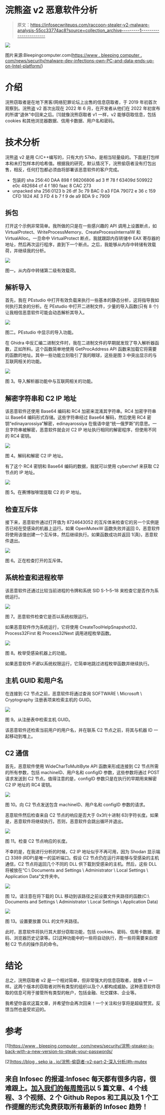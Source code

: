 # 浣熊盗 v2 恶意软件分析

> 原文：<https://infosecwriteups.com/raccoon-stealer-v2-malware-analysis-55cc33774ac8?source=collection_archive---------1----------------------->

![](img/e1643cbe74b6bd6cde59ebcef76b83aa.png)

图片来源:Bleepingcomputer.com([https://www . bleeping computer . com/news/security/malware-dev-infections-own-PC-and-data-ends-up-on-Intel-platform/](https://www.bleepingcomputer.com/news/security/malware-dev-infects-own-pc-and-data-ends-up-on-intel-platform/))

# 介绍

浣熊窃取者是在地下黑客/网络犯罪论坛上出售的信息窃取者，于 2019 年初首次观察到。浣熊盗 v2 首次出现在 2022 年 6 月，在开发者从他们在 2022 年初宣布的所谓“退休”中回来之后。[1]就像浣熊窃取者 v1 一样，v2 能够窃取信息，包括 cookies 和其他浏览器数据、信用卡数据、用户名和密码。

# 技术分析

浣熊盗 v2 是用 C/C++编写的，只有大约 57kb，是相当轻量级的。下面是打包样本和未打包样本的哈希值。根据我的研究，默认情况下，浣熊偷窃者没有打包出售，相反，任何打包都必须由将部署该恶意软件的客户完成。

*   包装的 sha 256:40 DAA 898 f 98206806 ad 3 ff 78 f 63409d 509922 e0c 482684 cf 4 f 180 faac 8 CAC 273
*   unpacked sha 256:0123 b 26 df 3c 79 BAC 0 a3 FDA 79072 e 36 c 159 CFD 1824 AE 3 FD 4 b 7 f 9 de a9 BDA 9 c 7909

## 拆包

打开这个示例非常简单。我所做的只是在一些感兴趣的 API 调用上设置断点，如 VirtualProtect、WriteProcessMemory、CreateProcessInternalW 和 VirtualAlloc。一旦命中 VirtualProtect 断点，我就跟踪内存转储中 EAX 寄存器的地址，然后再次运行程序，直到下一个断点。之后，我能够从内存中转储有效载荷，并继续我的分析。

![](img/c28bb635eacd571524906e376d2639f7.png)

图一。从内存中转储第二级有效载荷。

## 解析导入

首先，我在 PEstudio 中打开有效负载来执行一些基本的静态分析，这将指导我如何执行其余的分析。在 PEstudio 中打开二进制文件，少量的导入函数(只有 8 个)让我相信恶意软件可能会动态解析其导入。

![](img/def7310bad05966f442985642126d4dd.png)

图二。PEstudio 中显示的导入功能。

在 Ghidra 中反汇编二进制文件时，我在二进制文件的早期就发现了导入解析器函数，正如所料。这个函数简单地使用 GetProcAddress API 函数来加载它将需要的函数的地址。其中一些功能立刻吸引了我的眼球，这些是图 3 中突出显示的与互联网相关的功能。

![](img/c9a4f9ae79735af225b722fc3ddcbd4c.png)

图 3。导入解析器功能中与互联网相关的功能。

## 解密字符串和 C2 IP 地址

该恶意软件还使用 Base64 编码和 RC4 加密来混淆其字符串。RC4 加密字符串以 Base64 编码形式存储。这些字符串经过 Base64 解码，然后使用 RC4 密钥“edinayarossiya”解密，edinayarossiya 在俄语中是“统一俄罗斯”的意思。一旦字符串被解密，恶意软件就会对 C2 IP 地址执行相同的解密程序，但使用不同的 RC4 密钥。

![](img/c8b685661fe7aa5786b61e1e52c4e48d.png)

图 4。解码和解密 C2 IP 地址。

有了这个 RC4 密钥和 Base64 编码的数据，我就可以使用 cyberchef 来获取 C2 节点的 IP 地址。

![](img/81c647eeed880fe190f1dc09126ce9c6.png)

图 5。在赛博咖啡馆提取 C2 的 IP 地址。

## 检查互斥体

接下来，恶意软件通过打开值为 8724643052 的互斥体来检查它的另一个实例是否已经在受感染的机器上运行。如果 OpenMutexW 函数失败并返回 0，恶意软件将使用该值创建一个互斥体，然后继续执行。如果函数成功并返回 1(真)，恶意软件退出。

![](img/b2653dd4bdeca53e53938038685668b5.png)

图 6。正在检查打开的互斥体。

## 系统检查和进程枚举

该恶意软件还通过比较当前进程的令牌和系统 SID S-1–5–18 来检查它是否作为系统运行。

![](img/200a11465336d7bf10ccf09aa1c4e324.png)

图 7。恶意软件检查它是否以系统权限运行。

如果恶意软件作为系统运行，它将使用 CreateToolHelpSnapshot32、Process32First 和 Process32Next 调用进程枚举函数。

![](img/75e9c5f2d27dcc7294358408a3c7c370.png)

图 8。枚举受感染机器上的功能。

如果恶意软件*不是*以系统权限运行，它简单地跳过进程枚举函数并继续执行。

## 主机 GUID 和用户名

在连接到 C2 节点之前，恶意软件将通过查询 SOFTWARE \ Microsoft \ Cryptography 注册表项来检索主机的 GUID。

![](img/4862a16c120f173de3b565e2db6ac988.png)

图 9。从注册表中检索主机 GUID。

该恶意软件还检索当前用户的用户名，并在联系 C2 节点之前，将其与机器 ID 一起移动到堆上。

## C2 通信

首先，恶意软件使用 WideCharToMultiByte API 函数来形成连接到 C2 节点所需的所有参数，包括 machineID、用户名和 configID 参数，这些参数将通过 POST 请求发送到 C2 节点。值得注意的是，configID 参数只是在执行的早期用来解密 C2 IP 地址的 RC4 密钥。

![](img/23a10a2aaee32c051c4916312e7b252d.png)

图 10。向 C2 节点发送包含 machineID、用户名和 configID 参数的请求。

恶意软件然后检查来自 C2 节点的响应是否大于 0x3f(十进制 63)字符长度。如果是，恶意软件将继续执行。否则，恶意软件会跳出循环并退出。

![](img/8e657b66a9602377621dab1bc9c5d525.png)

图 11。检查 C2 节点响应的长度。

不幸的是，在我进行分析的时候，C2 IP 地址似乎不再可用，因为 Shodan 显示端口 3389 (RDP)是唯一的监听端口。假设 C2 节点仍在运行并能够与受感染的主机通信，C2 节点将返回几个不同的 DLL 供下载到受感染的主机。然后，这些 DLL 将被放在“C:\ Documents and Settings \ Administrator \ Local Settings \ Application Data”文件夹中。

![](img/a9c4b69f06537d4e24f3749caab6ab7f.png)

图 12。请注意在将下载的 DLL 移动到该路径之前设置文件夹路径的函数(C:\ Documents and Settings \ Administrator \ Local Settings \ Application Data)

![](img/4391ac86f92972eca6dd9bd37fb04c9f.png)

图 13。设置要放置 DLL 的文件夹路径。

此时，恶意软件将执行其大部分窃取功能，包括 cookies、密码、信用卡数据、密码、浏览器历史记录等。[2]这种功能中的一些将自动执行，而一些将需要来自控制 C2 节点的操作员的命令。

# **结论**

总之，浣熊窃取者 v2 是一个相对简单，但非常强大的信息窃取者，就像 v1 一样。这两个版本的窃取者对所有类型的组织以及个人都构成威胁。这种恶意软件窃取的信息可用于接管所有类型的帐户，包括金融、社交媒体、企业等。

我希望你喜欢这篇文章，并希望你会再次回来！一个关注和分享将是超级赞赏。反馈当然也是受欢迎的。

# 参考

[1][https://www . bleeping computer . com/news/security/浣熊-steaker-is-back-with-a-new-version-to-steak-your-passwords/](https://www.cybereason.com/blog/research/hunting-raccoon-stealer-the-new-masked-bandit-on-the-block)

[2][https://blog . seko ia . io/浣熊-偷窃者-v2-part-2-深入分析/#h-mutex](https://blog.sekoia.io/raccoon-stealer-v2-part-2-in-depth-analysis/#h-mutex)

## 来自 Infosec 的报道:Infosec 每天都有很多内容，很难跟上。[加入我们的每周简讯](https://weekly.infosecwriteups.com/)以 5 篇文章、4 个线程、3 个视频、2 个 Github Repos 和工具以及 1 个工作提醒的形式免费获取所有最新的 Infosec 趋势！